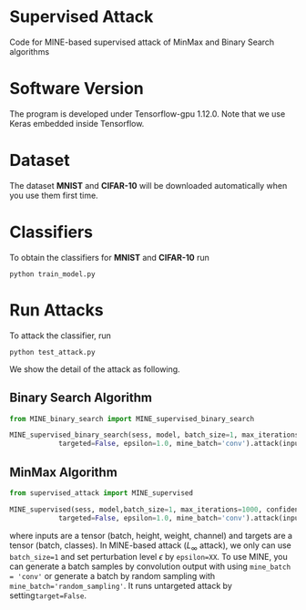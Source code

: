 # Supervised Attack
Code for MINE-based supervised attack of MinMax and Binary Search algorithms

# Software Version
The program is developed under Tensorflow-gpu 1.12.0. Note that we use Keras embedded inside Tensorflow.

# Dataset
The dataset **MNIST** and **CIFAR-10** will be downloaded automatically when you use them first time.

# Classifiers
To obtain the classifiers for **MNIST** and **CIFAR-10** run
```
python train_model.py
```
# Run Attacks
To attack the classifier, run
```
python test_attack.py
```
We show the detail of the attack as following.

## Binary Search Algorithm

```python
from MINE_binary_search import MINE_supervised_binary_search

MINE_supervised_binary_search(sess, model, batch_size=1, max_iterations=1000, confidence=0,
            targeted=False, epsilon=1.0, mine_batch='conv').attack(inputs, targets)
```

## MinMax Algorithm

```python
from supervised_attack import MINE_supervised

MINE_supervised(sess, model,batch_size=1, max_iterations=1000, confidence=0, 
            targeted=False, epsilon=1.0, mine_batch='conv').attack(inputs, targets)
```
where inputs are a tensor (batch, height, weight, channel) and targets are a tensor (batch, classes). In MINE-based attack ($L_\infty$ attack), we only can use ```batch_size=1``` and set perturbation level $\epsilon$ by ```epsilon=XX```. To use MINE, you can generate a batch samples by convolution output with using ```mine_batch = 'conv'``` or generate a batch by random sampling with ```mine_batch='random_sampling'```. It runs untargeted attack by setting```target=False```.

